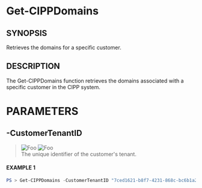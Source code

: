 # Get-CIPPDomains
## SYNOPSIS
Retrieves the domains for a specific customer.
## DESCRIPTION
The Get-CIPPDomains function retrieves the domains associated with a specific customer in the CIPP system.
# PARAMETERS

## **-CustomerTenantID**
> ![Foo](https://img.shields.io/badge/Type-String-Blue?) ![Foo](https://img.shields.io/badge/Mandatory-TRUE-Red?) \
The unique identifier of the customer's tenant.

 #### EXAMPLE 1
```powershell
PS > Get-CIPPDomains -CustomerTenantID "7ced1621-b8f7-4231-868c-bc6b1a2f1778"
```

